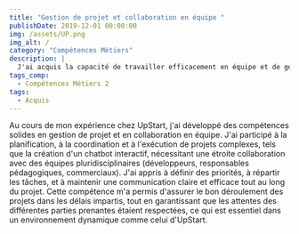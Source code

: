 ```yaml
---
title: "Gestion de projet et collaboration en équipe "
publishDate: 2019-12-01 00:00:00
img: /assets/UP.png
img_alt: /
category: "Compétences Métiers"
description: |
  J'ai acquis la capacité de travailler efficacement en équipe et de gérer des projets de manière structurée, en coordonnant différentes parties prenantes pour atteindre les objectifs fixés tout en respectant les délais.
tags_comp: 
  - Compétences Métiers 2
tags:
  - Acquis
---
```

Au cours de mon expérience chez UpStart, j'ai développé des compétences solides en gestion de projet et en collaboration en équipe. J'ai participé à la planification, à la coordination et à l'exécution de projets complexes, tels que la création d'un chatbot interactif, nécessitant une étroite collaboration avec des équipes pluridisciplinaires (développeurs, responsables pédagogiques, commerciaux). J'ai appris à définir des priorités, à répartir les tâches, et à maintenir une communication claire et efficace tout au long du projet. Cette compétence m'a permis d'assurer le bon déroulement des projets dans les délais impartis, tout en garantissant que les attentes des différentes parties prenantes étaient respectées, ce qui est essentiel dans un environnement dynamique comme celui d'UpStart.